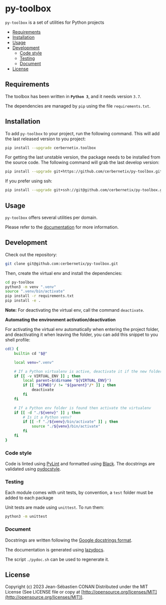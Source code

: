 # py-toolbox

`py-toolbox` is a set of utilities for Python projects

<!-- vscode-markdown-toc -->

-   [Requirements](#Requirements)
-   [Installation](#Installation)
-   [Usage](#Usage)
-   [Development](#Development)
    -   [Code style](#Codestyle)
    -   [Testing](#Testing)
    -   [Document](#Document)
-   [License](#License)

<!-- vscode-markdown-toc-config
	numbering=false
	autoSave=true
	/vscode-markdown-toc-config -->
<!-- /vscode-markdown-toc -->

## <a name='Requirements'></a>Requirements

The toolbox has been written in **`Python 3`**, and it needs version `3.7`.

The dependencies are managed by `pip` using the file `requirements.txt`.

## <a name='Installation'></a>Installation

To add `py-toolbox` to your project, run the following command. This will add the last released version to you project:

```sh
pip install --upgrade cerbernetix.toolbox
```

For getting the last unstable version, the package needs to be installed from the source code. The following command will grab the last develop version:

```sh
pip install --upgrade git+https://github.com/cerbernetix/py-toolbox.git@develop
```

If you prefer using ssh:

```sh
pip install --upgrade git+ssh://git@github.com/cerbernetix/py-toolbox.git@develop
```

## <a name='Usage'></a>Usage

`py-toolbox` offers several utilities per domain.

Please refer to the [documentation](https://github.com/cerbernetix/py-toolbox/blob/main/docs/README.md) for more information.

## <a name='Development'></a>Development

Check out the repository:

```sh
git clone git@github.com:cerbernetix/py-toolbox.git
```

Then, create the virtual env and install the dependencies:

```sh
cd py-toolbox
python3 -m venv ".venv"
source ".venv/bin/activate"
pip install -r requirements.txt
pip install -e .
```

**Note:** For deactivating the virtual env, call the command `deactivate`.

**Automating the environment activation/deactivation**

For activating the virtual env automatically when entering the project folder, and deactivating it when leaving the folder, you can add this snippet to you shell profile:

```sh
cd() {
    builtin cd "$@"

    local venv=".venv"

    # If a Python virtualenv is active, deactivate it if the new folder is outside
    if [[ -v VIRTUAL_ENV ]] ; then
        local parent=$(dirname "${VIRTUAL_ENV}")
        if [[ "${PWD}"/ != "${parent}"/* ]] ; then
            deactivate
        fi
    fi

    # If a Python env folder is found then activate the virtualenv
    if [[ -d "./${venv}" ]] ; then
        # Is it a Python venv?
        if [[ -f "./${venv}/bin/activate" ]] ; then
            source "./${venv}/bin/activate"
        fi
    fi
}
```

### <a name='Codestyle'></a>Code style

Code is linted using [PyLint](https://pylint.org/) and formatted using [Black](https://github.com/psf/black). The docstrings are validated using [pydocstyle](https://github.com/PyCQA/pydocstyle).

### <a name='Testing'></a>Testing

Each module comes with unit tests, by convention, a `test` folder must be added to each package

Unit tests are made using `unittest`. To run them:

```sh
python3 -m unittest
```

### <a name='Document'></a>Document

Docstrings are written following the [Google docstrings format](https://github.com/google/styleguide/blob/gh-pages/pyguide.md#38-comments-and-docstrings).

The documentation is generated using [lazydocs](https://github.com/ml-tooling/lazydocs).

The script `./pydoc.sh` can be used to regenerate it.

## <a name='License'></a>License

Copyright (c) 2023 Jean-Sébastien CONAN
Distributed under the MIT License (See LICENSE file or copy at [http://opensource.org/licenses/MIT](http://opensource.org/licenses/MIT)).
